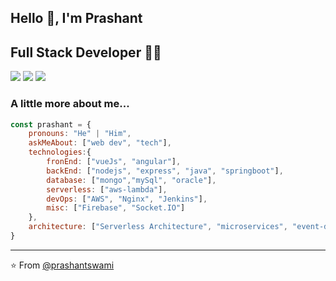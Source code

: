 <!-- <img align='right' style="border-radius: 50%" class="profile-img" src="https://avatars.githubusercontent.com/u/48426193?s=400&u=d82e3888741b09a048a5a0ec992a7021d85cc80c&v=4" width="230"> -->


## Hello 👋, I'm Prashant
## Full Stack Developer 👨‍💻

[![](https://img.shields.io/badge/LinkedIn-@praswami-blue)](https://www.linkedin.com/in/praswami/)
[![](https://img.shields.io/badge/Gmail-mr.prashantswami@gmail.com-red)](mailto:mr.prashantswami@gmail.com)
[![](https://img.shields.io/twitter/follow/pro_shaant?style=social)](https://twitter.com/pro_shaant)


### A little more about me...  

```javascript
const prashant = {
    pronouns: "He" | "Him",
    askMeAbout: ["web dev", "tech"],
    technologies:{
        fronEnd: ["vueJs", "angular"],
        backEnd: ["nodejs", "express", "java", "springboot"],
        database: ["mongo","mySql", "oracle"],
        serverless: ["aws-lambda"],
        devOps: ["AWS", "Nginx", "Jenkins"],
        misc: ["Firebase", "Socket.IO"]
    },
    architecture: ["Serverless Architecture", "microservices", "event-driven", "Single page applications"],
}
```

---
⭐️ From [@prashantswami](https://github.com/prashantswami)

